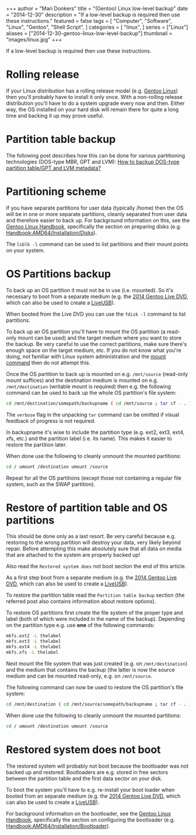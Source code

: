 +++
author = "Mari Donkers"
title = "(Gentoo) Linux low-level backup"
date = "2014-12-30"
description = "If a low-level backup is required then use these instructions."
featured = false
tags = [
    "Computer",
    "Software",
    "Linux",
    "Gentoo",
    "Shell Script",
]
categories = [
    "linux",
]
series = ["Linux"]
aliases = ["2014-12-30-gentoo-linux-low-level-backup"]
thumbnail = "images/linux.jpg"
+++

If a low-level backup is required then use these instructions.
<!--more-->

# Rolling release

If your Linux distribution has a rolling release model (e.g. [Gentoo Linux](http://www.gentoo.org/)) then you'll probably have to install it only once. With a non-rolling release distribution you'll have to do a system upgrade every now and then. Either way, the OS installed on your hard disk will remain there for quite a long time and backing it up may prove useful.

# Partition table backup

The following post describes how this can be done for various partitioning technologies (DOS-type MBR, GPT and LVM): [How to backup DOS-type partition table/GPT and LVM metadata?](https://blog.sleeplessbeastie.eu/2012/05/14/how-to-backup-dos-type-partition-table-gpt-and-lvm-metadata/)

# Partitioning scheme

If you have separate partitions for user data (typically /home) then the OS will be in one or more separate partitions, cleanly separated from user data and therefore easier to back up. For background information on this, see the [Gentoo Linux Handbook](https://wiki.gentoo.org/wiki/Handbook:Main_Page), specifically the section on preparing disks (e.g. [Handbook:AMD64/Installation/Disks](https://wiki.gentoo.org/wiki/Handbook:AMD64/Installation/Disks)).

The `lsblk -l` command can be used to list partitions and their mount points on your system.

# OS Partitions backup

To back up an OS partition it must not be in use (i.e. mounted). So it's necessary to boot from a separate medium (e.g. the [2014 Gentoo Live DVD](http://www.gentoo.org/news/20140826-livedvd.xml), which can also be used to create a [LiveUSB](https://wiki.gentoo.org/wiki/LiveUSB/HOWTO)).

When booted from the Live DVD you can use the `fdisk -l` command to list partitions.

To back up an OS partition you'll have to mount the OS partition (a read-only mount can be used) and the target medium where you want to store the backup. Be very careful to use the correct partitions, make sure there's enough space on the target medium, etc. If you do not know what you're doing, not familiar with Linux system administration and the [mount command](http://wiki.gentoo.org/wiki/Mount) then do not attempt this.

Once the OS partition to back up is mounted on e.g. `/mnt/source` (read-only mount suffices) and the destination medium is mounted on e.g. `/mnt/destination` (writable mount is required) then e.g. the following command can be used to back up the whole OS partition's file system:

``` bash
cd /mnt/destination/somepath/backupname ( cd /mnt/source ; tar cf - . ) | tar xvf -
```

The `verbose` flag in the unpacking `tar` command can be omitted if visual feedback of progress is not required.

In backupname it's wise to include the partition type (e.g. ext2, ext3, ext4, xfs, etc.) and the partition label (i.e. its name). This makes it easier to restore the partition later.

When done use the following to cleanly unmount the mounted partitions:

``` bash
cd / umount /destination umount /source
```

Repeat for all the OS partitions (except those not containing a regular file system, such as the SWAP partition).

# Restore of partition table and OS partitions

This should be done only as a last resort. Be very careful because e.g. restoring to the wrong partition will destroy your data, very likely beyond repair. Before attempting this make absolutely sure that all data on media that are attached to the system are properly backed up!

Also read the `Restored system does` not boot section the end of this article.

As a first step boot from a separate medium (e.g. the [2014 Gentoo Live DVD](http://www.gentoo.org/news/20140826-livedvd.xml), which can also be used to create a [LiveUSB](https://wiki.gentoo.org/wiki/LiveUSB/HOWTO)).

To restore the partition table read the `Partition table backup` section (the referred post also contains information about restore options).

To restore OS partitions first create the file system of the proper type and label (both of which were included in the name of the backup). Depending on the partition type e.g. use **one** of the following commands:

``` bash
mkfs.ext2 -L thelabel
mkfs.ext3 -L thelabel
mkfs.ext4 -L thelabel
mkfs.xfs -L thelabel
```

Next mount the file system that was just created (e.g. on `/mnt/destination`) and the medium that contains the backup (the latter is now the source medium and can be mounted read-only, e.g. on `/mnt/source`.

The following command can now be used to restore the OS partition's file system:

``` bash
cd /mnt/destination ( cd /mnt/source/somepath/backupname ; tar cf - . ) | tar xvf -
```

When done use the following to cleanly unmount the mounted partitions:

``` bash
cd / umount /destination umount /source
```

# Restored system does not boot

The restored system will probably not boot because the bootloader was not backed up and restored. Bootloaders are e.g. stored in free sectors between the partition table and the first data sector on your disk.

To boot the system you'll have to e.g. re-install your boot loader when booted from an separate medium (e.g. the [2014 Gentoo Live DVD](http://www.gentoo.org/news/20140826-livedvd.xml), which can also be used to create a [LiveUSB](https://wiki.gentoo.org/wiki/LiveUSB/HOWTO)).

For background information on the bootloader, see the [Gentoo Linux Handbook](https://wiki.gentoo.org/wiki/Handbook:Main_Page), specifically the section on configuring the bootloader (e.g. [Handbook:AMD64/Installation/Bootloader](https://wiki.gentoo.org/wiki/Handbook:AMD64/Installation/Bootloader)).
